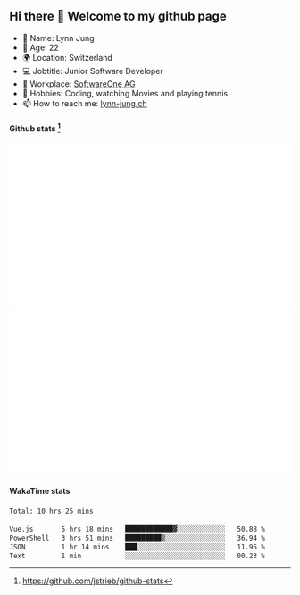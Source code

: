 ## Hi there 👋 Welcome to my github page

- 🧑 Name: Lynn Jung
- 🔞 Age: 22
- 🌍 Location: Switzerland
- 💻 Jobtitle: Junior Software Developer
- 🏢 Workplace: [SoftwareOne AG](https://www.softwareone.com/)
- 🎾 Hobbies: Coding, watching Movies and playing tennis.
- 📫 How to reach me: [lynn-jung.ch](https://lynn-jung.ch/)


#### Github stats [^1]
![](https://github.com/lynn-jung/github-stats/blob/master/generated/overview.svg)  ![](https://github.com/lynn-jung/github-stats/blob/master/generated/languages.svg)


#### WakaTime stats
<!--START_SECTION:waka-->
```text
Total: 10 hrs 25 mins

Vue.js       5 hrs 18 mins   ████████████▓░░░░░░░░░░░░   50.88 % 
PowerShell   3 hrs 51 mins   █████████▒░░░░░░░░░░░░░░░   36.94 % 
JSON         1 hr 14 mins    ███░░░░░░░░░░░░░░░░░░░░░░   11.95 % 
Text         1 min           ░░░░░░░░░░░░░░░░░░░░░░░░░   00.23 % 
```
<!--END_SECTION:waka-->

[^1]: https://github.com/jstrieb/github-stats
